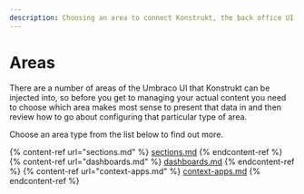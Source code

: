 ```yaml
---
description: Choosing an area to connect Konstrukt, the back office UI builder for Umbraco.
---
```


# Areas

There are a number of areas of the Umbraco UI that Konstrukt can be injected into, so before you get to managing your actual content you need to choose which area makes most sense to present that data in and then review how to go about configuring that particular type of area.

Choose an area type from the list below to find out more.

{% content-ref url="sections.md" %}
[sections.md](sections.md)
{% endcontent-ref %}
{% content-ref url="dashboards.md" %}
[dashboards.md](dashboards.md)
{% endcontent-ref %}
{% content-ref url="context-apps.md" %}
[context-apps.md](context-apps.md)
{% endcontent-ref %}